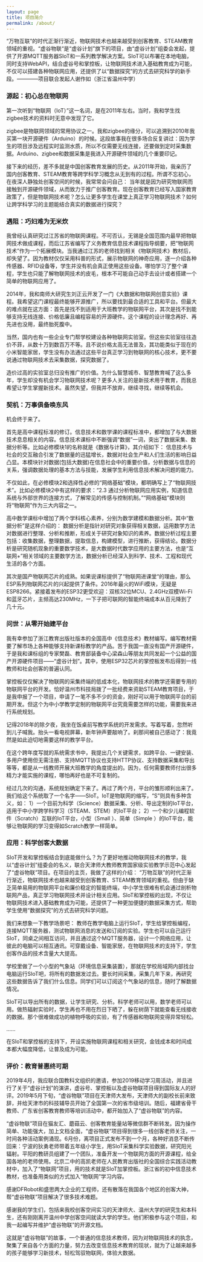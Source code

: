 ```yaml
---
layout: page
title: 项目简介
permalink: /about/
---
```


“万物互联”的时代正渐行渐近，物联网技术也越来越受到创客教育、STEAM教育领域的重视。“虚谷物联“是“虚谷计划”旗下的项目，由“虚谷计划”组委会发起，提供了开源MQTT服务器SIoT和一系列教学解决方案。SIoT可以布署在本地电脑，同时支持WebAPI，结合虚谷号和掌控板，让物联网技术进入基础教育成为可能，不仅可以搭建各种物联网应用，还提供了以“数据探究”的方式去研究科学的新手段。————项目联合发起人谢作如（浙江省温州中学）


### 源起：初心总在物联网

第一次听到“物联网（IoT）”这一名词，是在2011年左右。当时，我和学生找zigbee技术的资料时无意中发现了它。

zigbee是物联网领域的常用协议之一。我和zigbee的缘分，可以追溯到2010年我买第一块开源硬件（Arduino）的时候。这段故事我在很多场合反复讲过：因为学生的项目涉及远程实时监测水质，所以不仅需要无线连接，还要做到定时采集数据。Arduino、zigbee和数据采集是我进入开源硬件领域的几个重要印记。

接下来的经历，差不多就是中国创客教育发展的历史。从2011年开始，我亲历了国内创客教育、STEAM教育等跨学科学习概念从无到有的过程。所谓不忘初心，在夜深人静独处创客空间的时候，我常常会问自己：
	当年就是因为研究物联网而接触到开源硬件领域，从而致力于推广创客教育。现在创客教育已经写入国家教育政策了，但是物联网技术呢？怎么让更多学生在课堂上真正学习物联网技术？如何让跨学科学习的主题能结合真实的数据进行探究？

### 遇阻：巧妇难为无米炊

我曾经认真研究过江苏省的物联网课程。不可否认，无锡是全国范围内最早把物联网技术做成课程，而后江苏省编写了义务教育信息技术课程指导纲要，把“物联网技术”作为一个拓展模块。当我通过江苏的老师找到相关《物联网技术》教材后，却失望了。因为教材仅仅采用科普的形式，展示物联网的神奇应用，逐一介绍各种传感器、RFID设备等，学生并没有机会真正使用这些设备。哪怕学习了整个课程，学生也只能了解物联网技术的皮毛，根本不可能自己动手去设计或者搭建一个简单的物联网应用了。

2014年，我和南师大研究生刘正云开发了一门《大数据和物联网创意实验》课程。我希望这门课程最终能够开源推广，所以要找到最合适的工具和平台。但最大的难点就在这方面：首先是找不到适用于大班教学的物联网平台，其次是找不到能够支持无线连接、价格低廉且编程容易的开源硬件。这个课程的设计理念再好、再先进也没用，最终胎死腹中。

当然，国内也有一些企业专门帮学校建设各种物联网实验室。但这些实验室往往造价不菲，从数十万到数百万不等。且不说价格太高无法普及，其功能类似于现在的小米智能家居，学生没有办法通过这些平台真正学习到物联网的核心技术，更不要说通过物联网技术去采集数据，探究数据了。

造价过高的实验室总归没有推广的价值。为什么智慧城市、智慧教育喊了这么多年，学生却没有机会学习物联网技术呢？更多人关注的是新技术用于教育，而我总希望让学生掌握新技术。虽然失望，但我并不放弃，继续寻找，继续等机会。

### 契机：万事俱备唤东风

机会终于来了。

首先是高中课程标准的修订。信息技术和数学课的课程标准中，都增加了与大数据技术息息相关的内容。信息技术课标中不断强调“数据”一词，突出了数据采集、数据分析等。比如必修模块1的名称就是《数据与计算》，其介绍如下：
	信息技术与社会的交互融合引发了数据量的迅猛增长，数据对社会生产和人们生活的影响日益凸显。本模块针对数据(包括大数据)在信息社会中的重要价值，分析数据与信息的关系，强调数据处理的基本方法与技能，发展学生利用信息技术解决问题的能力。

不仅如此，在必修模块2和选择性必修的“网络基础”模块，都明确写上了“物联网技术”。比如必修模块2中有这样的要求：“2.3 通过分析物联网应用实例，知道信息系统与外部世界的连接方式，了解常见的传感与控制机制。”“网络基础”模块则将“物联网”作为三大内容之一。

高中数学课标中增加了两个学科核心素养，分别为数学建模和数据分析。其中“数据分析”是这样介绍的：
	数据分析是指针对研究对象获得相关数据，运用数学方法对数据进行整理、分析和推断，形成关于研究对象知识的素养。数据分析过程主要包括：收集数据，整理数据，提取信息，构建模型，进行推断，获得结论。数据分析是研究随机现象的重要数学技术，是大数据时代数学应用的主要方法，也是“互联网+”相关领域的主要数学方法，数据分析已经深入到科学、技术、工程和现代生活的各个方面。 

其次是国产物联网芯片的成熟。如果说课标提供了“物联网进课堂“的理由，那么ESP系列物联网芯片的兴起提供了条件。2016年最火的WiFi模块，无疑是ESP8266。紧接着发布的ESP32更受欢迎：双核32位MCU、2.4GHz双模Wi-Fi和蓝牙芯片，主频高达230MHz，一下子把可联网的智能终端成本从百元降到了几十元。

### 问世：从零开始建平台

我有幸参加了浙江教育出版社版本的全国高中《信息技术》教材编写。编写教材需要了解市场上各种能够支持新课标教学的产品。苦于我国一直没有国产开源硬件，于是我和课标组的专家樊磊、教育部装备中心梁森山等朋友共同发起一个公益的国产开源硬件项目——“虚谷计划”。其中，使用ESP32芯片的掌控板发布后得到一线教师和社会创客的普遍认同。

掌控板仅仅解决了物联网的采集终端的低成本化，物联网技术的教学还需要专用的物联网平台的开发。恰好温州市科技局拨了一批经费来资助STEAM教育项目，于是我申报了一个项目，申请了一笔不多不少的资金，刚好可以用于物联网平台的前期开发。但这个为中小学教学定制的物联网平台究竟需要怎样的功能，需要我来进行系统规划。

记得2018年的除夕夜，我坐在饭桌前写教学系统的开发需求。写着写着，忽然听到儿子喊我。抬头一看电视屏幕，新年钟声要敲响了。刹那间被自己感动了：我竟然是如此迫切地需要这样的教学平台。

在这个跨年度写就的系统需求书中，我提出几个关键需求，如跨平台、一键安装、多用户使用但无需注册、支持MQTT协议也支持HTTP协议、支持数据采集和导出等等，都是从一线教师开展大班教学的角度提出的。因为，任何需要教师付出很多精力才能实施的课程，哪怕再好也是不可复制的。

经过几次的沟通，系统规划确定下来了。再过了两个月，平台的雏形顺利出来了。我们给这个系统取了一个名字——SIoT。IoT是物联网的缩写，“S”则具有多种含义，如：
	1）一个目前为科学（Science）数据采集、分析、导出定制的IoT平台，适用于中小学跨学科学习（STEAM、STEM）的IoT平台；
	2）一个和少儿编程软件（Scratch）互联的IoT平台，小型（Small ）、简单（Simple ）的IoT平台，能够让物联网的学习变得如Scratch教学一样简单。

### 应用：科学创客大数据

SIoT开发和掌控板结合到底能做什么？为了更好地推动物联网技术的教学，我以“虚谷计划”组委会的名义，联合天津师大教师教育国家级实验教学示范中心发起了“虚谷物联”项目。在项目的主页，我做了这样的介绍：
	“万物互联”的时代正渐行渐近，物联网技术也越来越受到创客教育、STEAM教育领域的重视。但由于缺乏简单易用的物联网平台和廉价稳定的智能终端，中小学生很难有机会通过剖析物联网产品，真正学习物联网技术并设计相关应用。SIoT和掌控板的出现，不仅让物联网技术进入基础教育成为可能，还提供了一种更加便捷的数据采集方式，帮助学生使用“数据探究”的方式去研究科学问题。

我们来想象一下教学场景吧：
	教师在教学电脑上运行SIoT，学生给掌控板编程，连接MQTT服务器，测试物联网消息的发送和订阅的实验。学生也可以自己运行SIoT，同桌之间相互访问，并且通过这个MQTT服务器，设计一个网络应用，让彼此的电脑可以相互通讯。可穿戴设备、智能家居，在物联网技术的支持下，学生创客作品的技术含量大大提高。
	
学校里做了一个小型的气象站（环境信息采集装置），那就在学校局域网内部找台电脑运行SIoT吧，将所有的数据发过去。要长时间采集，采集几年下来，再研究这些数据告诉了我们什么信息。同学们可以订阅这个气象站的信息，随时了解数据情况。

SIoT可以导出所有的数据，让学生研究、分析。科学老师可以用，数学老师可以用。做热辐射实验时，学生再也不用在烈日下晒了，躲在树荫下就能查看无线接收的数据。那个很难做成功的植物呼吸的实验，有了传感器和物联网变得异常轻松。

……

在SIoT和掌控板的支持下，开设实施物联网课程和相关研究，金钱成本和时间成本都大幅度降低，让普及成为可能。

### 评价：教育普惠终可期

2019年4月，我应联合国教科文组织的邀请，参加2019移动学习周活动，并且进行了关于“虚谷计划”的演讲，虚谷号、掌控板以及虚谷物联项目得到国际友人的好评。2019年5月下旬，“虚谷物联”项目在天津师大发布，天津师大的副校长前来致辞，并给天津市的科技辅导员开始了全国第一次的省市级培训。随后，福建省骨干教师、广东省创客教育教师等培训活动中，都开始加入了“虚谷物联”的内容。

“虚谷物联”项目在猫友汇、蘑菇云、创客教育能量站等微信群不断转发。因为操作简单、功能强大，加上文档全面，“虚谷物联”项目得到很多一线创客老师关注，一时间各种活动案例涌现。6月份，离项目正式发布不到一个月，各种好消息不断传回来：宁波的狄勇老师带着五年级小学生，用SIoT采集科学实验数据，研究阳光辐射。平阳的教研员组建了一个团队，准备开发一个物联网方面的开源课程，给全国各地的老师使用。北京二中的高凯老师在人民教育出版社的全国综合实践活动教材中，加入了“物联网”项目，用的技术就是SIoT加掌控板。浙江省的初中信息技术教材，也准备用类似的方式加入“物联网”学习内容。

感谢DFRobot和盛思两大企业的工程师，还有散落在我国各个地区的创客大神，帮“虚谷物联”项目解决了很多技术难题。

感谢我的学生们，包括来我校创客空间实习的天津师大、温州大学的研究生和本科生，还有刚刚离开温州中学创客空间就读大学的学生。他们积极参与这个项目，和我一起编写并维护“虚谷物联”的开源文档。

这就是“虚谷物联”的故事，一个普通的信息技术教师，因为对物联网技术的执念，聚集了来自各个方面的力量，努力去改变信息技术教育的现状，就为了让越来越多的孩子能够学习新技术，轻松驾驭物联网，体验大数据。

